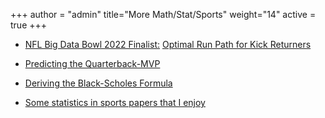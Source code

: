 +++
author = "admin"
title="More Math/Stat/Sports"
weight="14"
active = true
+++


* [NFL Big Data Bowl 2022 Finalist:](https://nflcommunications.com/Pages/FINALISTS-NAMED-FOR-FOURTH-ANNUAL-NFL-BIG-DATA-BOWL-POWERED-BY-AWS.aspx) [Optimal Run Path for Kick Returners](https://www.kaggle.com/jrudoler56/optimal-run-path-for-kick-returners/notebook)

* [Predicting the Quarterback-MVP](pdf/RyansArticles/qbmvp.pdf)

* [Deriving the Black-Scholes Formula](pdf/RyansArticles/BlackScholes.pdf)

* [Some statistics in sports papers that I enjoy](/statistics_in_sports_papers/)



<!---
* [Is Ryan Brill better at sports betting than a monkey?](/ryan_vs_monkey/)
--->



  
